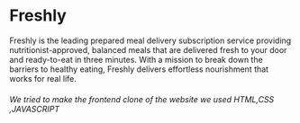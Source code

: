 # Freshly
<p>Freshly is the leading prepared meal delivery subscription service providing nutritionist-approved, balanced meals that are delivered fresh to your door and ready-to-eat in three minutes. With a mission to break down the barriers to healthy eating, Freshly delivers effortless nourishment that works for real life.<p/>
<h6>We tried to make the frontend clone of the website we used HTML,CSS ,JAVASCRIPT
<h6/>
